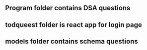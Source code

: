 ## Program folder contains DSA questions 

## todqueest folder is react app for login page

## models folder contains schema questions
